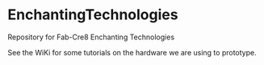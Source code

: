 # EnchantingTechnologies
Repository for Fab-Cre8 Enchanting Technologies

See the WiKi for some tutorials on the hardware we are using to prototype.